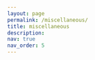 ```yaml
---
layout: page
permalink: /miscellaneous/
title: miscellaneous
description: 
nav: true
nav_order: 5
---
```

